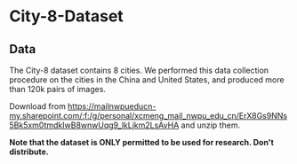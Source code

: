 # City-8-Dataset
## Data
The City-8 dataset contains 8 cities. We performed this data collection procedure on the cities in the China and United States, and produced more than 120k pairs of images. 


Download from https://mailnwpueducn-my.sharepoint.com/:f:/g/personal/xcmeng_mail_nwpu_edu_cn/ErX8Gs9NNs5Bk5xm0tmdkIwB8wnwUqg9_lkLjkm2LsAvHA and unzip them.


**Note that the dataset is ONLY permitted to be used for research. Don't distribute.**
